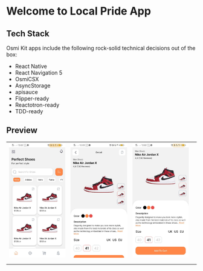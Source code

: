 # Welcome to Local Pride App
## Tech Stack
Osmi Kit apps include the following rock-solid technical decisions out of the box:
- React Native
- React Navigation 5
- OsmiCSX
- AsyncStorage
- apisauce
- Flipper-ready
- Reactotron-ready
- TDD-ready

## Preview

|                                          |                                          |                                          |     |
| ---------------------------------------- | ---------------------------------------- | ---------------------------------------- | --- |
| ![screenshots1](dist/gambar1.jpg) | ![screenshots2](dist/gambar3.jpg) | ![screenshots3](dist/gambar2.jpg) |     |
|                                          |                                          |                                          |     |
|                                          |                                          |                                          |     |